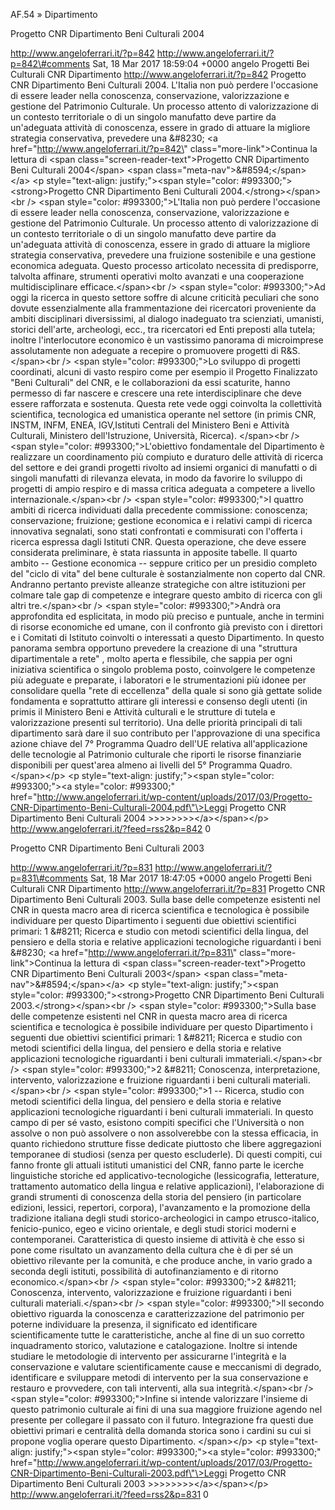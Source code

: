 AF.54 » Dipartimento

Progetto CNR Dipartimento Beni Culturali 2004

http://www.angeloferrari.it/?p=842 http://www.angeloferrari.it/?p=842\#comments Sat, 18 Mar 2017 18:59:04 +0000 angelo Progetti Bei Culturali CNR Dipartimento http://www.angeloferrari.it/?p=842 Progetto CNR Dipartimento Beni Culturali 2004. L'Italia non può perdere l'occasione di essere leader nella conoscenza, conservazione, valorizzazione e gestione del Patrimonio Culturale. Un processo attento di valorizzazione di un contesto territoriale o di un singolo manufatto deve partire da un'adeguata attività di conoscenza, essere in grado di attuare la migliore strategia conservativa, prevedere una &\#8230; \<a href=\"http://www.angeloferrari.it/?p=842\" class=\"more-link\"\>Continua la lettura di \<span class=\"screen-reader-text\"\>Progetto CNR Dipartimento Beni Culturali 2004\</span\> \<span class=\"meta-nav\"\>&\#8594;\</span\>\</a\> \<p style=\"text-align: justify;\"\>\<span style=\"color: \#993300;\"\>\<strong\>Progetto CNR Dipartimento Beni Culturali 2004.\</strong\>\</span\>\<br /\> \<span style=\"color: \#993300;\"\>L'Italia non può perdere l'occasione di essere leader nella conoscenza, conservazione, valorizzazione e gestione del Patrimonio Culturale. Un processo attento di valorizzazione di un contesto territoriale o di un singolo manufatto deve partire da un'adeguata attività di conoscenza, essere in grado di attuare la migliore strategia conservativa, prevedere una fruizione sostenibile e una gestione economica adeguata. Questo processo articolato necessita di predisporre, talvolta affinare, strumenti operativi molto avanzati e una cooperazione multidisciplinare efficace.\</span\>\<br /\> \<span style=\"color: \#993300;\"\>Ad oggi la ricerca in questo settore soffre di alcune criticità peculiari che sono dovute essenzialmente alla frammentazione dei ricercatori proveniente da ambiti disciplinari diversissimi, al dialogo inadeguato tra scienziati, umanisti, storici dell'arte, archeologi, ecc., tra ricercatori ed Enti preposti alla tutela; inoltre l'interlocutore economico è un vastissimo panorama di microimprese assolutamente non adeguate a recepire o promuovere progetti di R&amp;S. \</span\>\<br /\> \<span style=\"color: \#993300;\"\>Lo sviluppo di progetti coordinati, alcuni di vasto respiro come per esempio il Progetto Finalizzato "Beni Culturali" del CNR, e le collaborazioni da essi scaturite, hanno permesso di far nascere e crescere una rete interdisciplinare che deve essere rafforzata e sostenuta. Questa rete vede oggi coinvolta la collettività scientifica, tecnologica ed umanistica operante nel settore (in primis CNR, INSTM, INFM, ENEA, IGV,Istituti Centrali del Ministero Beni e Attività Culturali, Ministero dell'Istruzione, Università, Ricerca). \</span\>\<br /\> \<span style=\"color: \#993300;\"\>L'obiettivo fondamentale del Dipartimento è realizzare un coordinamento più compiuto e duraturo delle attività di ricerca del settore e dei grandi progetti rivolto ad insiemi organici di manufatti o di singoli manufatti di rilevanza elevata, in modo da favorire lo sviluppo di progetti di ampio respiro e di massa critica adeguata a competere a livello internazionale.\</span\>\<br /\> \<span style=\"color: \#993300;\"\>I quattro ambiti di ricerca individuati dalla precedente commissione: conoscenza; conservazione; fruizione; gestione economica e i relativi campi di ricerca innovativa segnalati, sono stati confrontati e commisurati con l'offerta i ricerca espressa dagli Istituti CNR. Questa operazione, che deve essere considerata preliminare, è stata riassunta in apposite tabelle. Il quarto ambito -- Gestione economica -- seppure critico per un presidio completo del "ciclo di vita" del bene culturale è sostanzialmente non coperto dal CNR. Andranno pertanto previste alleanze strategiche con altre istituzioni per colmare tale gap di competenze e integrare questo ambito di ricerca con gli altri tre.\</span\>\<br /\> \<span style=\"color: \#993300;\"\>Andrà ora approfondita ed esplicitata, in modo più preciso e puntuale, anche in termini di risorse economiche ed umane, con il confronto già previsto con i direttori e i Comitati di Istituto coinvolti o interessati a questo Dipartimento. In questo panorama sembra opportuno prevedere la creazione di una "struttura dipartimentale a rete" , molto aperta e flessibile, che sappia per ogni iniziativa scientifica o singolo problema posto, coinvolgere le competenze più adeguate e preparate, i laboratori e le strumentazioni più idonee per consolidare quella "rete di eccellenza" della quale si sono già gettate solide fondamenta e soprattutto attirare gli interessi e consenso degli utenti (in primis il Ministero Beni e Attività culturali e le strutture di tutela e valorizzazione presenti sul territorio). Una delle priorità principali di tali dipartimento sarà dare il suo contributo per l'approvazione di una specifica azione chiave del 7° Programma Quadro dell'UE relativa all'applicazione delle tecnologie al Patrimonio culturale che riporti le risorse finanziarie disponibili per quest'area almeno ai livelli del 5° Programma Quadro.\</span\>\</p\> \<p style=\"text-align: justify;\"\>\<span style=\"color: \#993300;\"\>\<a style=\"color: \#993300;\" href=\"http://www.angeloferrari.it/wp-content/uploads/2017/03/Progetto-CNR-Dipartimento-Beni-Culturali-2004.pdf\"\>Leggi Progetto CNR Dipartimento Beni Culturali 2004 &gt;&gt;&gt;&gt;&gt;&gt;&gt;&gt;\</a\>\</span\>\</p\> http://www.angeloferrari.it/?feed=rss2&p=842 0

Progetto CNR Dipartimento Beni Culturali 2003

http://www.angeloferrari.it/?p=831 http://www.angeloferrari.it/?p=831\#comments Sat, 18 Mar 2017 18:47:05 +0000 angelo Progetti Beni Culturali CNR Dipartimento http://www.angeloferrari.it/?p=831 Progetto CNR Dipartimento Beni Culturali 2003. Sulla base delle competenze esistenti nel CNR in questa macro area di ricerca scientifica e tecnologica è possibile individuare per questo Dipartimento i seguenti due obiettivi scientifici primari: 1 &\#8211; Ricerca e studio con metodi scientifici della lingua, del pensiero e della storia e relative applicazioni tecnologiche riguardanti i beni &\#8230; \<a href=\"http://www.angeloferrari.it/?p=831\" class=\"more-link\"\>Continua la lettura di \<span class=\"screen-reader-text\"\>Progetto CNR Dipartimento Beni Culturali 2003\</span\> \<span class=\"meta-nav\"\>&\#8594;\</span\>\</a\> \<p style=\"text-align: justify;\"\>\<span style=\"color: \#993300;\"\>\<strong\>Progetto CNR Dipartimento Beni Culturali 2003.\</strong\>\</span\>\<br /\> \<span style=\"color: \#993300;\"\>Sulla base delle competenze esistenti nel CNR in questa macro area di ricerca scientifica e tecnologica è possibile individuare per questo Dipartimento i seguenti due obiettivi scientifici primari: 1 &\#8211; Ricerca e studio con metodi scientifici della lingua, del pensiero e della storia e relative applicazioni tecnologiche riguardanti i beni culturali immateriali.\</span\>\<br /\> \<span style=\"color: \#993300;\"\>2 &\#8211; Conoscenza, interpretazione, intervento, valorizzazione e fruizione riguardanti i beni culturali materiali.\</span\>\<br /\> \<span style=\"color: \#993300;\"\>1 -- Ricerca, studio con metodi scientifici della lingua, del pensiero e della storia e relative applicazioni tecnologiche riguardanti i beni culturali immateriali. In questo campo di per sé vasto, esistono compiti specifici che l'Università o non assolve o non può assolvere o non assolverebbe con la stessa efficacia, in quanto richiedono strutture fisse dedicate piuttosto che libere aggregazioni temporanee di studiosi (senza per questo escluderle). Di questi compiti, cui fanno fronte gli attuali istituti umanistici del CNR, fanno parte le icerche linguistiche storiche ed applicativo-tecnologiche (lessicografia, letterature, trattamento automatico della lingua e relative applicazioni), l'elaborazione di grandi strumenti di conoscenza della storia del pensiero (in particolare edizioni, lessici, repertori, corpora), l'avanzamento e la promozione della tradizione italiana degli studi storico-archeologici in campo etrusco-italico, fenicio-punico, egeo e vicino orientale, e degli studi storici moderni e contemporanei. Caratteristica di questo insieme di attività è che esso si pone come risultato un avanzamento della cultura che è di per sé un obiettivo rilevante per la comunità, e che produce anche, in vario grado a seconda degli istituti, possibilità di autofinanziamento e di ritorno economico.\</span\>\<br /\> \<span style=\"color: \#993300;\"\>2 &\#8211; Conoscenza, intervento, valorizzazione e fruizione riguardanti i beni culturali materiali.\</span\>\<br /\> \<span style=\"color: \#993300;\"\>Il secondo obiettivo riguarda la conoscenza e caratterizzazione del patrimonio per poterne individuare la presenza, il significato ed identificare scientificamente tutte le caratteristiche, anche al fine di un suo corretto inquadramento storico, valutazione e catalogazione. Inoltre si intende studiare le metodologie di intervento per assicurarne l'integrità e la conservazione e valutare scientificamente cause e meccanismi di degrado, identificare e sviluppare metodi di intervento per la sua conservazione e restauro e provvedere, con tali interventi, alla sua integrità.\</span\>\<br /\> \<span style=\"color: \#993300;\"\>Infine si intende valorizzare l'insieme di questo patrimonio culturale ai fini di una sua maggiore fruizione agendo nel presente per collegare il passato con il futuro. Integrazione fra questi due obiettivi primari e centralità della domanda storica sono i cardini su cui si propone voglia operare questo Dipartimento. \</span\>\</p\> \<p style=\"text-align: justify;\"\>\<span style=\"color: \#993300;\"\>\<a style=\"color: \#993300;\" href=\"http://www.angeloferrari.it/wp-content/uploads/2017/03/Progetto-CNR-Dipartimento-Beni-Culturali-2003.pdf\"\>Leggi Progetto CNR Dipartimento Beni Culturali 2003 &gt;&gt;&gt;&gt;&gt;&gt;&gt;&gt;\</a\>\</span\>\</p\> http://www.angeloferrari.it/?feed=rss2&p=831 0
